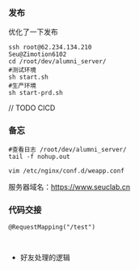 ### 发布
优化了一下发布
```shell script
ssh root@62.234.134.210
Seu@Zimotion6102
cd /root/dev/alumni_server/
#测试环境
sh start.sh
#生产环境
sh start-prd.sh

```
// TODO CICD

### 备忘

```shell script
#查看日志 /root/dev/alumni_server/
tail -f nohup.out
```

```查看nginx配置
vim /etc/nginx/conf.d/weapp.conf

```

服务器域名：https://www.seuclab.cn

### 代码交接

```
@RequestMapping("/test")



```
- 好友处理的逻辑



